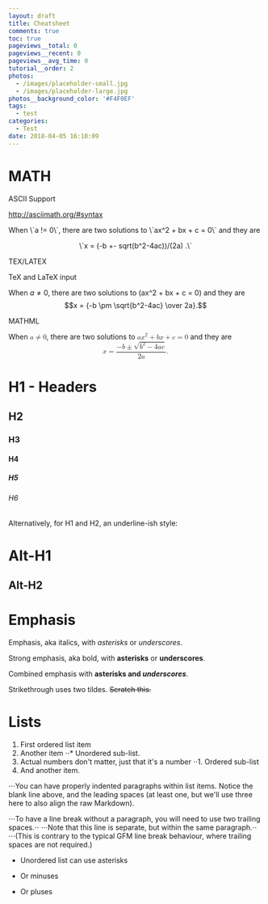```yaml
---
layout: draft
title: Cheatsheet
comments: true
toc: true
pageviews__total: 0
pageviews__recent: 0
pageviews__avg_time: 0
tutorial__order: 2
photos:
  - /images/placeholder-small.jpg
  - /images/placeholder-large.jpg
photos__background_color: '#F4F0EF'
tags:
  - test
categories:
  - Test
date: 2018-04-05 16:10:09
---
```


<script type="text/javascript" src="https://cdnjs.cloudflare.com/ajax/libs/mathjax/2.7.4/MathJax.js?config=TeX-MML-AM_CHTML" async></script>

# MATH


ASCII Support

http://asciimath.org/#syntax

<p>When \`a != 0\`, there are two solutions to \`ax^2 + bx + c = 0\` and
they are</p>
<p style="text-align:center">
  \`x = (-b +- sqrt(b^2-4ac))/(2a) .\`
</p>


<!-- CSS and HTML -->
<!-- https://www.periodni.com/mathematical_and_chemical_equations_on_web.html -->


TEX/LATEX

TeX and LaTeX input

When $a \ne 0$, there are two solutions to \(ax^2 + bx + c = 0\) and they are
$$x = {-b \pm \sqrt{b^2-4ac} \over 2a}.$$


MATHML

<p>
When
<math xmlns="http://www.w3.org/1998/Math/MathML">
  <mi>a</mi><mo>&#x2260;</mo><mn>0</mn>
</math>,
there are two solutions to
<math xmlns="http://www.w3.org/1998/Math/MathML">
  <mi>a</mi><msup><mi>x</mi><mn>2</mn></msup>
  <mo>+</mo> <mi>b</mi><mi>x</mi>
  <mo>+</mo> <mi>c</mi> <mo>=</mo> <mn>0</mn>
</math>
and they are
<math xmlns="http://www.w3.org/1998/Math/MathML" display="block">
  <mi>x</mi> <mo>=</mo>
  <mrow>
    <mfrac>
      <mrow>
        <mo>&#x2212;</mo>
        <mi>b</mi>
        <mo>&#x00B1;</mo>
        <msqrt>
          <msup><mi>b</mi><mn>2</mn></msup>
          <mo>&#x2212;</mo>
          <mn>4</mn><mi>a</mi><mi>c</mi>
        </msqrt>
      </mrow>
      <mrow> <mn>2</mn><mi>a</mi> </mrow>
    </mfrac>
  </mrow>
  <mtext>.</mtext>
</math>
</p>

# H1 - Headers
## H2
### H3
#### H4
##### H5
###### H6

Alternatively, for H1 and H2, an underline-ish style:

Alt-H1
======

Alt-H2
------

# Emphasis

Emphasis, aka italics, with *asterisks* or _underscores_.

Strong emphasis, aka bold, with **asterisks** or __underscores__.

Combined emphasis with **asterisks and _underscores_**.

Strikethrough uses two tildes. ~~Scratch this.~~


# Lists

1. First ordered list item
2. Another item
⋅⋅* Unordered sub-list.
1. Actual numbers don't matter, just that it's a number
⋅⋅1. Ordered sub-list
4. And another item.

⋅⋅⋅You can have properly indented paragraphs within list items. Notice the blank line above, and the leading spaces (at least one, but we'll use three here to also align the raw Markdown).

⋅⋅⋅To have a line break without a paragraph, you will need to use two trailing spaces.⋅⋅
⋅⋅⋅Note that this line is separate, but within the same paragraph.⋅⋅
⋅⋅⋅(This is contrary to the typical GFM line break behaviour, where trailing spaces are not required.)

* Unordered list can use asterisks
- Or minuses
+ Or pluses